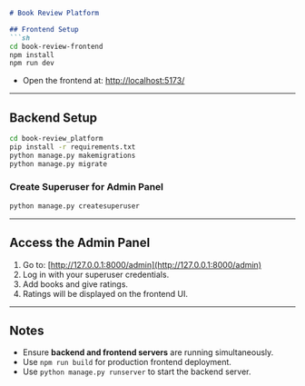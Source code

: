 ```md
# Book Review Platform

## Frontend Setup
```sh
cd book-review-frontend
npm install
npm run dev
```
- Open the frontend at: [http://localhost:5173/](http://localhost:5173/)

---

## Backend Setup
```sh
cd book-review_platform
pip install -r requirements.txt
python manage.py makemigrations
python manage.py migrate
```

### Create Superuser for Admin Panel
```sh
python manage.py createsuperuser
```

---

## Access the Admin Panel
1. Go to: [http://127.0.0.1:8000/admin](http://127.0.0.1:8000/admin)
2. Log in with your superuser credentials.
3. Add books and give ratings.
4. Ratings will be displayed on the frontend UI.

---

## Notes
- Ensure **backend and frontend servers** are running simultaneously.
- Use `npm run build` for production frontend deployment.
- Use `python manage.py runserver` to start the backend server.
```
